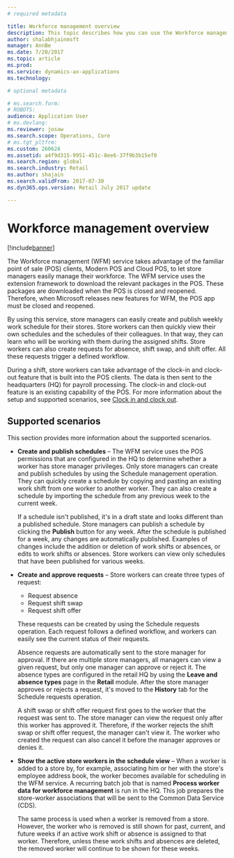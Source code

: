 ```yaml
---
# required metadata

title: Workforce management overview
description: This topic describes how you can use the Workforce management (WFM) service to take advantage of the familiar point of sale (POS) clients, Modern POS and Cloud POS, so that store managers can easily manage their workforce.
author: shalabhjainmsft
manager: AnnBe
ms.date: 7/20/2017
ms.topic: article
ms.prod: 
ms.service: dynamics-ax-applications
ms.technology: 

# optional metadata

# ms.search.form: 
# ROBOTS: 
audience: Application User
# ms.devlang: 
ms.reviewer: josaw
ms.search.scope: Operations, Core
# ms.tgt_pltfrm: 
ms.custom: 260624
ms.assetid: a4f9d315-9951-451c-8ee6-37f9b3b15ef0
ms.search.region: global
ms.search.industry: Retail
ms.author: shajain
ms.search.validFrom: 2017-07-30
ms.dyn365.ops.version: Retail July 2017 update

---
```


# Workforce management overview

[!include[banner](includes/banner.md)]
	
The Workforce management (WFM) service takes advantage of the familiar point of sale (POS) clients, Modern POS and Cloud POS, to let store managers easily manage their workforce. The WFM service uses the extension framework to download the relevant packages in the POS. These packages are downloaded when the POS is closed and reopened. Therefore, when Microsoft releases new features for WFM, the POS app must be closed and reopened.

By using this service, store managers can easily create and publish weekly work schedule for their stores. Store workers can then quickly view their own schedules and the schedules of their colleagues. In that way, they can learn who will be working with them during the assigned shifts. Store workers can also create requests for absence, shift swap, and shift offer. All these requests trigger a defined workflow.

During a shift, store workers can take advantage of the clock-in and clock-out feature that is built into the POS clients. The data is then sent to the headquarters (HQ) for payroll processing. The clock-in and clock-out feature is an existing capability of the POS. For more information about the setup and supported scenarios, see [Clock in and clock out](https://docs.microsoft.com/en-us/dynamics365/operations/retail/retail-time-attendance).

## Supported scenarios
This section provides more information about the supported scenarios.

- **Create and publish schedules** – The WFM service uses the POS permissions that are configured in the HQ to determine whether a worker has store manager privileges. Only store managers can create and publish schedules by using the Schedule management operation. They can quickly create a schedule by copying and pasting an existing work shift from one worker to another worker. They can also create a schedule by importing the schedule from any previous week to the current week.

    If a schedule isn't published, it's in a draft state and looks different than a published schedule. Store managers can publish a schedule by clicking the **Publish** button for any week. After the schedule is published for a week, any changes are automatically published. Examples of changes include the addition or deletion of work shifts or absences, or edits to work shifts or absences. Store workers can view only schedules that have been published for various weeks.
    
- **Create and approve requests** – Store workers can create three types of request:

    - Request absence
    - Request shift swap
    - Request shift offer

    These requests can be created by using the Schedule requests operation. Each request follows a defined workflow, and workers can easily see the current status of their requests.
    
    Absence requests are automatically sent to the store manager for approval. If there are multiple store managers, all managers can view a given request, but only one manager can approve or reject it. The absence types are configured in the retail HQ by using the **Leave and absence types** page in the **Retail** module. After the store manager approves or rejects a request, it's moved to the **History** tab for the Schedule requests operation.
    
    A shift swap or shift offer request first goes to the worker that the request was sent to. The store manager can view the request only after this worker has approved it. Therefore, if the worker rejects the shift swap or shift offer request, the manager can't view it. The worker who created the request can also cancel it before the manager approves or denies it.

- **Show the active store workers in the schedule view** – When a worker is added to a store by, for example, associating him or her with the store's employee address book, the worker becomes available for scheduling in the WFM service. A recurring batch job that is named **Process worker data for workforce management** is run in the HQ. This job prepares the store-worker associations that will be sent to the Common Data Service (CDS).

    The same process is used when a worker is removed from a store. However, the worker who is removed is still shown for past, current, and future weeks if an active work shift or absence is assigned to that worker. Therefore, unless these work shifts and absences are deleted, the removed worker will continue to be shown for these weeks.
